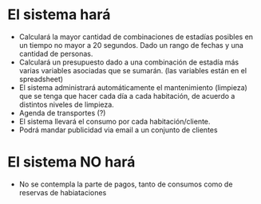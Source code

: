 # El sistema hará #

  * Calculará la mayor cantidad de combinaciones de estadías posibles en un tiempo no mayor a 20 segundos. Dado un rango de fechas y una cantidad de personas.
  * Calculará un presupuesto dado a una combinación de estadía más varias variables asociadas que se sumarán. (las variables están en el spreadsheet)
  * El sistema administrará automáticamente el mantenimiento (limpieza) que se tenga que hacer cada día a cada habitación, de acuerdo a distintos niveles de limpieza.
  * Agenda de transportes (?)
  * El sistema llevará el consumo por cada habitación/cliente.
  * Podrá mandar publicidad via email a un conjunto de clientes

# El sistema NO hará #

  * No se contempla la parte de pagos, tanto de consumos como de reservas de habiataciones
